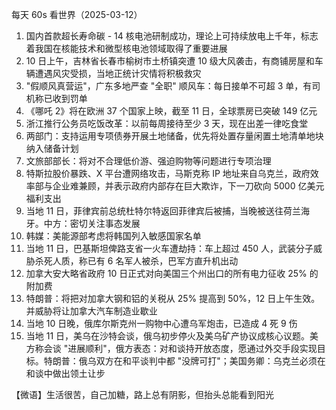 每天 60s 看世界（2025-03-12）

1. 国内首款超长寿命碳 - 14 核电池研制成功，理论上可持续放电上千年，标志着我国在核能技术和微型核电池领域取得了重要进展
2. 10 日上午，吉林省长春市榆树市土桥镇突遭 10 级大风袭击，有商铺房屋和车辆遭遇风灾受损，当地正统计灾情将积极救灾
3. "假顺风真营运"，广东多地严查 "全职" 顺风车：每日接单不可超 3 单，有司机称已收到罚单
4. 《哪吒 2》将在欧洲 37 个国家上映，截至 11 日，全球票房已突破 149 亿元
5. 浙江推行公务员吃饭改革：以前每周接待至少 3 天，现在出差一律吃食堂
6. 两部门：支持运用专项债券开展土地储备，优先将处置存量闲置土地清单地块纳入储备计划
7. 文旅部部长：将对不合理低价游、强迫购物等问题进行专项治理
8. 特斯拉股价暴跌、X 平台遭网络攻击，马斯克称 IP 地址来自乌克兰，政府效率部与企业难兼顾，并表示政府内部存在巨大欺诈，下一刀砍向 5000 亿美元福利支出
9. 当地 11 日，菲律宾前总统杜特尔特返回菲律宾后被捕，当晚被送往荷兰海牙。中方：密切关注事态发展
10. 韩媒：美能源部考虑将韩国列入敏感国家名单
11. 当地 11 日，巴基斯坦俾路支省一火车遭劫持：车上超过 450 人，武装分子威胁杀死人质，称已有 6 名军人被杀，巴军方直升机出动
12. 加拿大安大略省政府 10 日正式对向美国三个州出口的所有电力征收 25% 的附加费
13. 特朗普：将把对加拿大钢和铝的关税从 25% 提高到 50%，12 日上午生效。并威胁将让加拿大汽车制造业歇业
14. 当地 10 日晚，俄库尔斯克州一购物中心遭乌军炮击，已造成 4 死 9 伤
15. 当地 11 日，美乌在沙特会谈，俄乌初步停火及美乌矿产协议成核心议题。美方称会谈 "进展顺利"，俄方表态：对和谈持开放态度，愿通过外交手段实现目标。特朗普：俄乌双方在和平谈判中都 "没牌可打"；美国务卿：乌克兰必须在和谈中做出领土让步

【微语】生活很苦，自己加糖，路上总有阴影，但抬头总能看到阳光